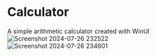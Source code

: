 # Calculator
A simple arithmetic calculator created with WinUI
![Screenshot 2024-07-26 232522](https://github.com/user-attachments/assets/50f2f4be-1725-49e6-95d6-6c94481d52f9)
</br>
![Screenshot 2024-07-26 234601](https://github.com/user-attachments/assets/a7b13b5a-48ab-4e96-b463-1f1e026d4e6d)
